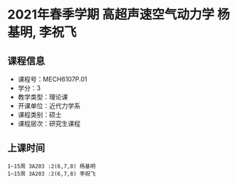 # 2021年春季学期 高超声速空气动力学 杨基明, 李祝飞






## 课程信息

- 课程号：MECH6107P.01
- 学分：3
- 教学类型：理论课
- 开课单位：近代力学系
- 课程类别：硕士
- 课程层次：研究生课程

## 上课时间

```
1~15周 3A203 :2(6,7,8) 杨基明
1~15周 3A203 :2(6,7,8) 李祝飞
```

